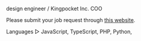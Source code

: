 design engineer / Kingpocket Inc. COO<br />

Please submit your job request through [this website](kingpocket.co.jp).

Languages ▷  JavaScript, TypeScript, PHP, Python,


